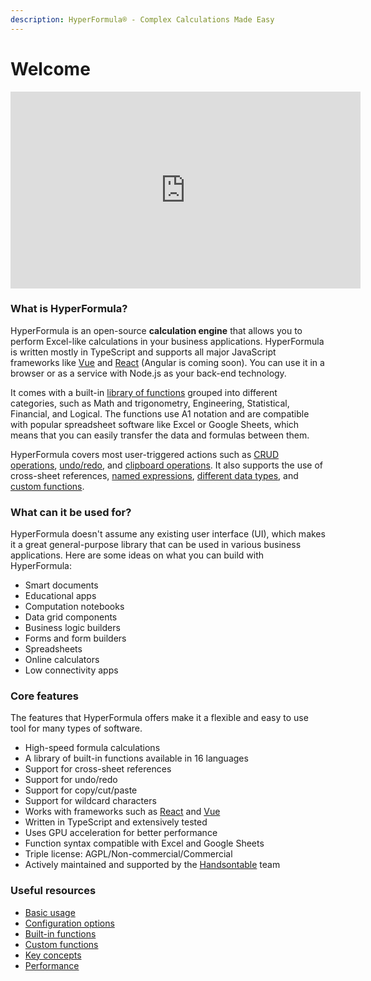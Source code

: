```yaml
---
description: HyperFormula® - Complex Calculations Made Easy
---
```


# Welcome

<iframe 
    width="560" 
    height="315" 
    src="https://www.youtube.com/watch?v=JJXUmACTDdk?controls=0" 
    frameborder="0" 
    allow="accelerometer; 
    encrypted-media; 
    gyroscope; 
    picture-in-picture" 
    allowfullscreen>
</iframe>

### What is HyperFormula?

HyperFormula is an open-source **calculation engine** that allows you to perform Excel-like calculations in your business applications. HyperFormula is written mostly in TypeScript and supports all major JavaScript frameworks like [Vue](framework-integration/integration-with-vue.md) and [React](framework-integration/integration-with-react.md) \(Angular is coming soon\). You can use it in a browser or as a service with Node.js as your back-end technology.

It comes with a built-in [library of functions](formula-reference/built-in-functions.md) grouped into different categories, such as Math and trigonometry, Engineering, Statistical, Financial, and Logical. The functions use A1 notation and are compatible with popular spreadsheet software like Excel or Google Sheets, which means that you can easily transfer the data and formulas between them.

HyperFormula covers most user-triggered actions such as [CRUD operations](data-operations/crud-operations.md), [undo/redo](data-operations/undo-redo.md), and [clipboard operations](data-operations/clipboard-operations.md). It also supports the use of cross-sheet references, [named expressions](formula-reference/named-ranges.md), [different data types](formula-reference/types-of-data.md), and [custom functions](advanced-topics/creating-custom-functions.md).

### What can it be used for?

HyperFormula doesn't assume any existing user interface \(UI\), which makes it a great general-purpose library that can be used in various business applications. Here are some ideas on what you can build with HyperFormula:

* Smart documents
* Educational apps
* Computation notebooks
* Data grid components
* Business logic builders
* Forms and form builders
* Spreadsheets
* Online calculators
* Low connectivity apps

### Core features

The features that HyperFormula offers make it a flexible and easy to use tool for many types of software.

* High-speed formula calculations
* A library of built-in functions available in 16 languages
* Support for cross-sheet references
* Support for undo/redo
* Support for copy/cut/paste
* Support for wildcard characters
* Works with frameworks such as [React](framework-integration/integration-with-react.md) and [Vue](framework-integration/integration-with-vue.md)
* Written in TypeScript and extensively tested
* Uses GPU acceleration for better performance
* Function syntax compatible with Excel and Google Sheets
* Triple license: AGPL/Non-commercial/Commercial
* Actively maintained and supported by the [Handsontable](https://handsontable.com/) team

### Useful resources

* [Basic usage](getting-started/basic-usage.md)
* [Configuration options](getting-started/configuration-options.md)
* [Built-in functions](formula-reference/built-in-functions.md)
* [Custom functions](advanced-topics/creating-custom-functions.md)
* [Key concepts](advanced-topics/key-concepts.md)
* [Performance](advanced-topics/performance.md)

